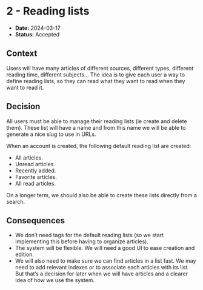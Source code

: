 <!--
SPDX-FileCopyrightText: 2023-2025 Legadilo contributors

SPDX-License-Identifier: CC-BY-SA-4.0
-->

# 2 - Reading lists

* **Date:** 2024-03-17
* **Status:** Accepted

## Context

Users will have many articles of different sources, different types, different reading time, different subjects…
The idea is to give each user a way to define reading lists, so they can read what they want to read when they want to read it.


## Decision

All users must be able to manage their reading lists (ie create and delete them).
These list will have a name and from this name we will be able to generate a nice slug to use in URLs.

When an account is created, the following default reading list are created:
* All articles.
* Unread articles.
* Recently added.
* Favorite articles.
* All read articles.

On a longer term, we should also be able to create these lists directly from a search.


## Consequences

* We don’t need tags for the default reading lists (so we start implementing this before having to organize articles).
* The system will be flexible. We will need a good UI to ease creation and edition.
* We will also need to make sure we can find articles in a list fast. We may need to add relevant indexes or to associate each articles with its list. But that’s a decision for later when we will have articles and a clearer idea of how we use the system.
